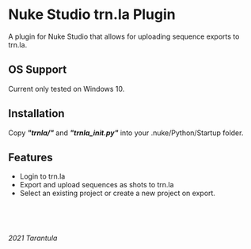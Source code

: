 # Nuke Studio trn.la Plugin
A plugin for Nuke Studio that allows for uploading sequence exports to trn.la.

## OS Support
Current only tested on Windows 10.

## Installation
Copy __*"trnla/"*__ and __*"trnla_init.py"*__ into your .nuke/Python/Startup folder.

## Features
- Login to trn.la
- Export and upload sequences as shots to trn.la
- Select an existing project or create a new project on export.
&nbsp;  
&nbsp;  
&nbsp;  
#
_2021 Tarantula_ 
